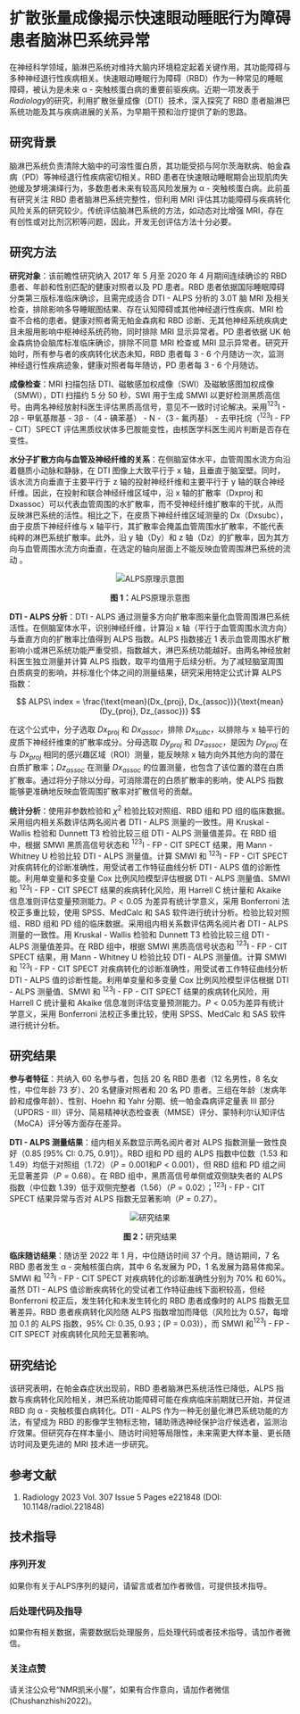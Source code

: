 # 扩散张量成像揭示快速眼动睡眠行为障碍患者脑淋巴系统异常

在神经科学领域，脑淋巴系统对维持大脑内环境稳定起着关键作用，其功能障碍与多种神经退行性疾病相关。快速眼动睡眠行为障碍（RBD）作为一种常见的睡眠障碍，被认为是未来 α - 突触核蛋白病的重要前驱疾病。近期一项发表于*Radiology*的研究，利用扩散张量成像（DTI）技术，深入探究了 RBD 患者脑淋巴系统功能及其与疾病进展的关系，为早期干预和治疗提供了新的思路。

## 研究背景

脑淋巴系统负责清除大脑中的可溶性蛋白质，其功能受损与阿尔茨海默病、帕金森病（PD）等神经退行性疾病密切相关。RBD 患者在快速眼动睡眠期会出现肌肉失弛缓及梦境演绎行为，多数患者未来有较高风险发展为 α - 突触核蛋白病。此前虽有研究关注 RBD 患者脑淋巴系统完整性，但利用 MRI 评估其功能障碍与疾病转化风险关系的研究较少。传统评估脑淋巴系统的方法，如动态对比增强 MRI，存在有创性或对比剂沉积等问题，因此，开发无创评估方法十分必要。

## 研究方法

**研究对象**：该前瞻性研究纳入 2017 年 5 月至 2020 年 4 月期间连续确诊的 RBD 患者、年龄和性别匹配的健康对照者以及 PD 患者。RBD 患者依据国际睡眠障碍分类第三版标准临床确诊，且需完成适合 DTI - ALPS 分析的 3.0T 脑 MRI 及相关检查，排除影响多导睡眠图结果、存在认知障碍或其他神经退行性疾病、MRI 检查不合格的患者。健康对照者需无帕金森病和 RBD 诊断、无其他神经系统疾病史且未服用影响中枢神经系统药物，同时排除 MRI 显示异常者。PD 患者依据 UK 帕金森病协会脑库标准临床确诊，排除不同意 MRI 检查或 MRI 显示异常者。研究开始时，所有参与者的疾病转化状态未知，RBD 患者每 3 - 6 个月随访一次，监测神经退行性疾病迹象，健康对照者每年随访，PD 患者每 3 - 6 个月随访。

**成像检查**：MRI 扫描包括 DTI、磁敏感加权成像（SWI）及磁敏感图加权成像（SMWI），DTI 扫描约 5 分 50 秒，SWI 用于生成 SMWI 以更好检测黑质高信号。由两名神经放射科医生评估黑质高信号，意见不一致时讨论解决。采用$^{123}$I - 2β - 甲氧基羰基 - 3β -（4 - 碘苯基） - N -（3 - 氟丙基） - 去甲托烷（$^{123}$I - FP - CIT）SPECT 评估黑质纹状体多巴胺能变性，由核医学科医生阅片判断是否存在变性。

**水分子扩散方向与血管及神经纤维的关系**：在侧脑室体水平，血管周围水流方向沿着髓质小动脉和静脉，在 DTI 图像上大致平行于 x 轴，且垂直于脑室壁。同时，该水流方向垂直于主要平行于 z 轴的投射神经纤维和主要平行于 y 轴的联合神经纤维。因此，在投射和联合神经纤维区域中，沿 x 轴的扩散率（Dxproj 和 Dxassoc）可以代表血管周围的水扩散率，而不受神经纤维扩散率的干扰，从而反映淋巴系统的活性。相比之下，在皮质下神经纤维区域测量的 Dx（Dxsubc），由于皮质下神经纤维与 x 轴平行，其扩散率会掩盖血管周围水扩散率，不能代表纯粹的淋巴系统扩散率。此外，沿 y 轴（Dy）和 z 轴（Dz）的扩散率，因为其方向与血管周围水流方向垂直，在选定的轴向层面上不能反映血管周围淋巴系统的流动 。
<div align="center">
    <img src="./image.png" alt="ALPS原理示意图">
    <p><b>图 1：</b>ALPS原理示意图</p>
</div>

**DTI - ALPS 分析**：DTI - ALPS 通过测量多方向扩散率图来量化血管周围淋巴系统活性。在侧脑室体水平，识别神经纤维，计算沿 x 轴（平行于血管周围水流方向）与垂直方向的扩散率比值得到 ALPS 指数。ALPS 指数接近 1 表示血管周围水扩散影响小或淋巴系统功能严重受损，指数越大，淋巴系统功能越好。由两名神经放射科医生独立测量并计算 ALPS 指数，取平均值用于后续分析。为了减轻脑室周围白质病变的影响，并标准化个体之间的测量结果，研究采用特定公式计算 ALPS 指数：

$$
ALPS\ index = \frac{\text{mean}(Dx_{proj}, Dx_{assoc})}{\text{mean}(Dy_{proj}, Dz_{assoc})}
$$

在这个公式中，分子选取 $Dx_{\text{proj}}$  和 $Dx_{assoc}$，排除 $Dx_{subc}$，以排除与 x 轴平行的皮质下神经纤维束的扩散率成分。分母选取 $Dy_{proj}$ 和 $Dz_{assoc}$，是因为 $Dy_{proj}$ 在与 $Dx_{proj}$ 相同的感兴趣区域（ROI）测量，能反映除 x 轴方向外其他方向的潜在白质扩散率；$Dz_{assoc}$ 在测量 $Dx_{assoc}$ 的位置测量，也包含了该位置的潜在白质扩散率。通过将分子除以分母，可消除潜在的白质扩散率的影响，使 ALPS 指数能够更准确地反映血管周围扩散率对扩散信号的贡献。

**统计分析**：使用非参数检验和 $\chi^{2}$ 检验比较对照组、RBD 组和 PD 组的临床数据。采用组内相关系数评估两名阅片者 DTI - ALPS 测量的一致性。用 Kruskal - Wallis 检验和 Dunnett T3 检验比较三组 DTI - ALPS 测量值差异。在 RBD 组中，根据 SMWI 黑质高信号状态和 $^{123}$I - FP - CIT SPECT 结果，用 Mann - Whitney U 检验比较 DTI - ALPS 测量值。计算 SMWI 和 $^{123}$I - FP - CIT SPECT 对疾病转化的诊断准确性，用受试者工作特征曲线分析 DTI - ALPS 值的诊断性能。利用单变量和多变量 Cox 比例风险模型评估根据 DTI - ALPS 测量值、SMWI 和 $^{123}$I - FP - CIT SPECT 结果的疾病转化风险，用 Harrell C 统计量和 Akaike 信息准则评估变量预测能力。$P < 0.05$ 为差异有统计学意义，采用 Bonferroni 法校正多重比较，使用 SPSS、MedCalc 和 SAS 软件进行统计分析。检验比较对照组、RBD 组和 PD 组的临床数据。采用组内相关系数评估两名阅片者 DTI - ALPS 测量的一致性。用 Kruskal - Wallis 检验和 Dunnett T3 检验比较三组 DTI - ALPS 测量值差异。在 RBD 组中，根据 SMWI 黑质高信号状态和 $^{123}$I - FP - CIT SPECT 结果，用 Mann - Whitney U 检验比较 DTI - ALPS 测量值。计算 SMWI 和 $^{123}$I - FP - CIT SPECT 对疾病转化的诊断准确性，用受试者工作特征曲线分析 DTI - ALPS 值的诊断性能。利用单变量和多变量 Cox 比例风险模型评估根据 DTI - ALPS 测量值、SMWI 和 $^{123}$I - FP - CIT SPECT 结果的疾病转化风险，用 Harrell C 统计量和 Akaike 信息准则评估变量预测能力。$P < 0.05$为差异有统计学意义，采用 Bonferroni 法校正多重比较，使用 SPSS、MedCalc 和 SAS 软件进行统计分析。

## 研究结果

**参与者特征**：共纳入 60 名参与者，包括 20 名 RBD 患者（12 名男性，8 名女性，中位年龄 73 岁）、20 名健康对照者和 20 名 PD 患者。三组在年龄（发病年龄和成像年龄）、性别、Hoehn 和 Yahr 分期、统一帕金森病评定量表 III 部分（UPDRS - III）评分、简易精神状态检查表（MMSE）评分、蒙特利尔认知评估（MoCA）评分等方面存在差异。

**DTI - ALPS 测量结果**：组内相关系数显示两名阅片者对 ALPS 指数测量一致性良好（0.85 \[95% CI: 0.75, 0.91]）。RBD 组和 PD 组的 ALPS 指数中位数（1.53 和 1.49）均低于对照组（1.72）（$P = 0.001$和$P < 0.001$），但 RBD 组和 PD 组之间无显著差异（$P = 0.68$）。在 RBD 组中，黑质高信号单侧或双侧缺失者的 ALPS 指数（中位数 1.39）低于双侧完整者（1.56）（$P = 0.02$）；$^{123}$I - FP - CIT SPECT 结果异常与否对 ALPS 指数无显著影响（$P = 0.27$）。
<div align="center">
    <img src="./image-1.png" alt="研究结果">
    <p><b>图 2：</b>研究结果</p>
</div>

**临床随访结果**：随访至 2022 年 1 月，中位随访时间 37 个月。随访期间，7 名 RBD 患者发生 α - 突触核蛋白病，其中 6 名发展为 PD，1 名发展为路易体痴呆。SMWI 和 $^{123}$I  - FP - CIT SPECT 对疾病转化的诊断准确性分别为 70% 和 60%。虽然 DTI - ALPS 值诊断疾病转化的受试者工作特征曲线下面积较高，但经 Bonferroni 校正后，发生转化和未发生转化的 RBD 患者成像时的 ALPS 指数无显著差异。RBD 患者疾病转化风险随 ALPS 指数增加而降低（风险比为 0.57，每增加 0.1 的 ALPS 指数，95% CI: 0.35, 0.93；\(P = 0.03\)），而 SMWI 和$^{123}$I - FP - CIT SPECT 对疾病转化风险无显著影响。

## 研究结论

该研究表明，在帕金森症状出现前，RBD 患者脑淋巴系统活性已降低，ALPS 指数与疾病转化风险相关，淋巴系统功能障碍可能在疾病临床前期就已开始，并促进 RBD 向 α - 突触核蛋白病转化。DTI - ALPS 作为一种无创量化淋巴系统功能的方法，有望成为 RBD 的影像学生物标志物，辅助筛选神经保护治疗候选者，监测治疗效果。但研究存在样本量小、随访时间短等局限性，未来需更大样本量、更长随访时间及更先进的 MRI 技术进一步研究。

## 参考文献
1. Radiology 2023 Vol. 307 Issue 5 Pages e221848 (DOI: 10.1148/radiol.221848)

## 技术指导

### 序列开发

如果你有关于ALPS序列的疑问，请留言或者加作者微信，可提供技术指导。

### 后处理代码及指导

如果你有相关数据，需要数据后处理服务，后处理代码或者技术指导，请加作者微信。

### 关注点赞

请关注公众号“NMR凯米小屋”，如果有合作意向，请加作者微信(Chushanzhishi2022)。
